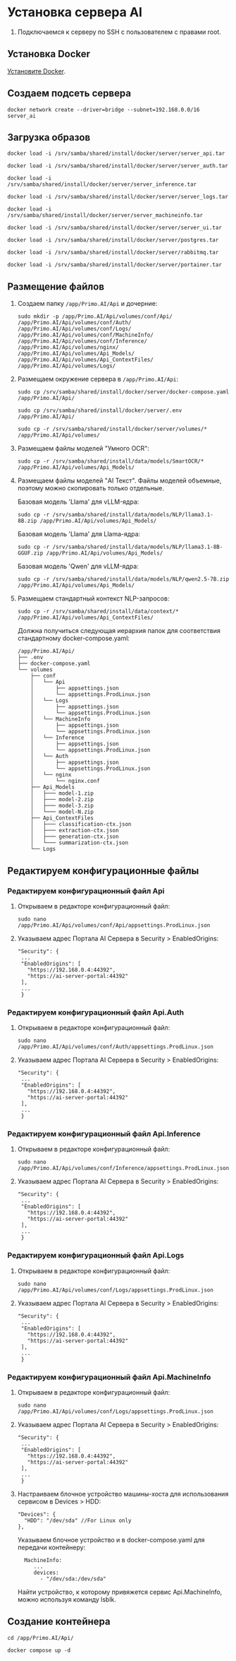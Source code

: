# Установка сервера AI

1. Подключаемся к серверу по SSH с пользователем с правами root. 

## Установка Docker

[Установите Docker](https://docs.primo-rpa.ru/primo-rpa/primo-ai-server/installing/linux/installing-docker).

## Создаем подсеть сервера

```
docker network create --driver=bridge --subnet=192.168.0.0/16 server_ai
```

## Загрузка образов

```
docker load -i /srv/samba/shared/install/docker/server/server_api.tar
```
```
docker load -i /srv/samba/shared/install/docker/server/server_auth.tar
```
```
docker load -i /srv/samba/shared/install/docker/server/server_inference.tar
```
```
docker load -i /srv/samba/shared/install/docker/server/server_logs.tar
```
```
docker load -i /srv/samba/shared/install/docker/server/server_machineinfo.tar
```
```
docker load -i /srv/samba/shared/install/docker/server/server_ui.tar
```
```
docker load -i /srv/samba/shared/install/docker/server/postgres.tar
```
```
docker load -i /srv/samba/shared/install/docker/server/rabbitmq.tar
```
```
docker load -i /srv/samba/shared/install/docker/server/portainer.tar
```

## Размещение файлов

1. Создаем папку `/app/Primo.AI/Api` и дочерние:
   ```
   sudo mkdir -p /app/Primo.AI/Api/volumes/conf/Api/ /app/Primo.AI/Api/volumes/conf/Auth/ /app/Primo.AI/Api/volumes/conf/Logs/ /app/Primo.AI/Api/volumes/conf/MachineInfo/ /app/Primo.AI/Api/volumes/conf/Inference/ /app/Primo.AI/Api/volumes/nginx/ /app/Primo.AI/Api/volumes/Api_Models/ /app/Primo.AI/Api/volumes/Api_ContextFiles/ /app/Primo.AI/Api/volumes/Logs/ 
   ```
1. Размещаем окружение сервера в `/app/Primo.AI/Api`:
   ```
   sudo cp /srv/samba/shared/install/docker/server/docker-compose.yaml /app/Primo.AI/Api/
   ```
   ```
   sudo cp /srv/samba/shared/install/docker/server/.env /app/Primo.AI/Api/
   ```
   ```
   sudo cp -r /srv/samba/shared/install/docker/server/volumes/* /app/Primo.AI/Api/volumes/
   ```
1. Размещаем файлы моделей "Умного OCR": 
   ```
   sudo cp -r /srv/samba/shared/install/data/models/SmartOCR/* /app/Primo.AI/Api/volumes/Api_Models/
   ```
1. Размещаем файлы моделей "AI Текст". Файлы моделей объемные, поэтому можно скопировать только отдельные.

   Базовая модель 'Llama' для vLLM-ядра:
   ```
   sudo cp -r /srv/samba/shared/install/data/models/NLP/llama3.1-8B.zip /app/Primo.AI/Api/volumes/Api_Models/
   ```
   Базовая модель 'Llama' для Llama-ядра:
   ```
   sudo cp -r /srv/samba/shared/install/data/models/NLP/llama3.1-8B-GGUF.zip /app/Primo.AI/Api/volumes/Api_Models/
   ```
   Базовая модель 'Qwen' для vLLM-ядра:
   ```
   sudo cp -r /srv/samba/shared/install/data/models/NLP/qwen2.5-7B.zip /app/Primo.AI/Api/volumes/Api_Models/
   ```
1. Размещаем стандартный контекст NLP-запросов: 
   ```
   sudo cp -r /srv/samba/shared/install/data/context/* /app/Primo.AI/Api/volumes/Api_ContextFiles/
   ```
   Должна получиться следующая иерархия папок для соответствия стандартному docker-compose.yaml:
   ```
   /app/Primo.AI/Api/
   ├── .env
   ├── docker-compose.yaml
   └── volumes
       ├── conf
       │   └── Api
       │       ├── appsettings.json
       │       └── appsettings.ProdLinux.json
       │   └── Logs
       │       ├── appsettings.json
       │       └── appsettings.ProdLinux.json
       │   └── MachineInfo
       │       ├── appsettings.json
       │       └── appsettings.ProdLinux.json
       │   └── Inference
       │       ├── appsettings.json
       │       └── appsettings.ProdLinux.json
       │   └── Auth
       │       ├── appsettings.json
       │       └── appsettings.ProdLinux.json
       │   └── nginx
       │       └── nginx.conf
       ├── Api_Models
       │   ├─── model-1.zip
       │   ├─── model-2.zip
       │   ├─── model-3.zip
       │   └─── model-N.zip
       ├── Api_ContextFiles
       │   ├─── classification-ctx.json
       │   ├─── extraction-ctx.json
       │   ├─── generation-ctx.json
       │   └─── summarization-ctx.json
       └── Logs
   ```
## Редактируем конфигурационные файлы

### Редактируем конфигурационный файл Api

1. Открываем в редакторе конфигурационный файл:
   ```
   sudo nano /app/Primo.AI/Api/volumes/conf/Api/appsettings.ProdLinux.json
   ```
1. Указываем адрес Портала AI Сервера в Security > EnabledOrigins:
   ```
   "Security": {
    ...
    "EnabledOrigins": [
      "https://192.168.0.4:44392", 
      "https://ai-server-portal:44392"
    ],	
    ...
	}
	```
   
### Редактируем конфигурационный файл Api.Auth

1. Открываем в редакторе конфигурационный файл:
   ```
   sudo nano /app/Primo.AI/Api/volumes/conf/Auth/appsettings.ProdLinux.json
   ```
1. Указываем адрес Портала AI Сервера в Security > EnabledOrigins:
   ```
   "Security": {
    ...
    "EnabledOrigins": [
      "https://192.168.0.4:44392", 
      "https://ai-server-portal:44392"
    ],	
    ...
	}
	```   

### Редактируем конфигурационный файл Api.Inference

1. Открываем в редакторе конфигурационный файл:
   ```
   sudo nano /app/Primo.AI/Api/volumes/conf/Inference/appsettings.ProdLinux.json
   ```
   
1. Указываем адрес Портала AI Сервера в Security > EnabledOrigins:
   ```
   "Security": {
    ...
    "EnabledOrigins": [
      "https://192.168.0.4:44392", 
      "https://ai-server-portal:44392"
    ],	
    ...
	}
	```
   

### Редактируем конфигурационный файл Api.Logs

1. Открываем в редакторе конфигурационный файл:
   ```
   sudo nano /app/Primo.AI/Api/volumes/conf/Logs/appsettings.ProdLinux.json
   ```
1. Указываем адрес Портала AI Сервера в Security > EnabledOrigins:
   ```
   "Security": {
    ...
    "EnabledOrigins": [
      "https://192.168.0.4:44392", 
      "https://ai-server-portal:44392"
    ],	
    ...
	}
	```
   
   

### Редактируем конфигурационный файл Api.MachineInfo

1. Открываем в редакторе конфигурационный файл:
   ```
   sudo nano /app/Primo.AI/Api/volumes/conf/Logs/appsettings.ProdLinux.json
   ```
1. Указываем адрес Портала AI Сервера в Security > EnabledOrigins:
   ```
   "Security": {
    ...
    "EnabledOrigins": [
      "https://192.168.0.4:44392", 
      "https://ai-server-portal:44392"
    ],	
    ...
	}
	```
   
1. Настраиваем блочное устройство машины-хоста для использования сервисом в Devices > HDD:
   ```
   "Devices": {
     "HDD": "/dev/sda" //For Linux only
   },
	```
   Указываем блочное устройство и в docker-compose.yaml для передачи контейнеру:
   ```
     MachineInfo: 
	    ...
		devices:
		  - "/dev/sda:/dev/sda"
   ```
   Найти устройство, к которому привяжется сервис Api.MachineInfo, можно используя команду lsblk.
   
## Создание контейнера

```
cd /app/Primo.AI/Api/
```
```
docker compose up -d
```
